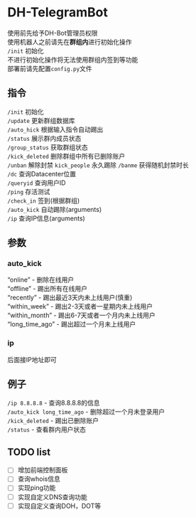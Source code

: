 # **DH-TelegramBot**
使用前先给予DH-Bot管理员权限  
使用机器人之前请先在**群组内**进行初始化操作  
```/init``` 初始化  
不进行初始化操作将无法使用群组内签到等功能  
部署前请先配置```config.py```文件  

## **指令**
```/init``` 初始化  
```/update``` 更新群组数据库  
```/auto_hick``` 根据输入指令自动踢出  
```/status``` 展示群内成员状态  
```/group_status``` 获取群组状态  
```/kick_deleted``` 删除群组中所有已删除账户  
```/unban``` 解除封禁
```kick_people``` 永久踢除
```/banme``` 获得随机封禁时长  
```/dc``` 查询Datacenter位置  
```/queryid``` 查询用户ID  
```/ping``` 存活测试  
```/check_in``` 签到(根据群组)  
```/auto_kick``` 自动踢除(arguments)  
```/ip``` 查询IP信息(arguments)  

## **参数**

### auto_kick
“online” - 删除在线用户  
“offline” - 踢出所有在线用户  
“recently” - 踢出最近3天内未上线用户(慎重)  
“within_week” - 踢出2-3天或者一星期内未上线用户   
“within_month” - 踢出6-7天或者一个月内未上线用户  
“long_time_ago” - 踢出超过一个月未上线用户  

### ip
后面接IP地址即可

## **例子**
```/ip 8.8.8.8``` - 查询8.8.8.8的信息  
```/auto_kick long_time_ago``` - 删除超过一个月未登录用户  
```/kick_deleted``` - 踢出已删除账户  
```/status``` - 查看群内用户状态  

## TODO list
- [ ] 增加前端控制面板
- [ ] 查询whois信息
- [ ] 实现ping功能
- [ ] 实现自定义DNS查询功能
- [ ] 实现自定义查询DOH，DOT等
